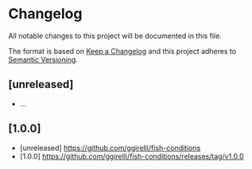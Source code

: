 # Changelog
All notable changes to this project will be documented in this file.

The format is based on [Keep a Changelog](http://keepachangelog.com/en/1.0.0/)
and this project adheres to [Semantic Versioning](http://semver.org/spec/v2.0.0.html).

## [unreleased]
- ...

## [1.0.0]

* [unreleased] https://github.com/ggirelli/fish-conditions
* [1.0.0] https://github.com/ggirelli/fish-conditions/releases/tag/v1.0.0
